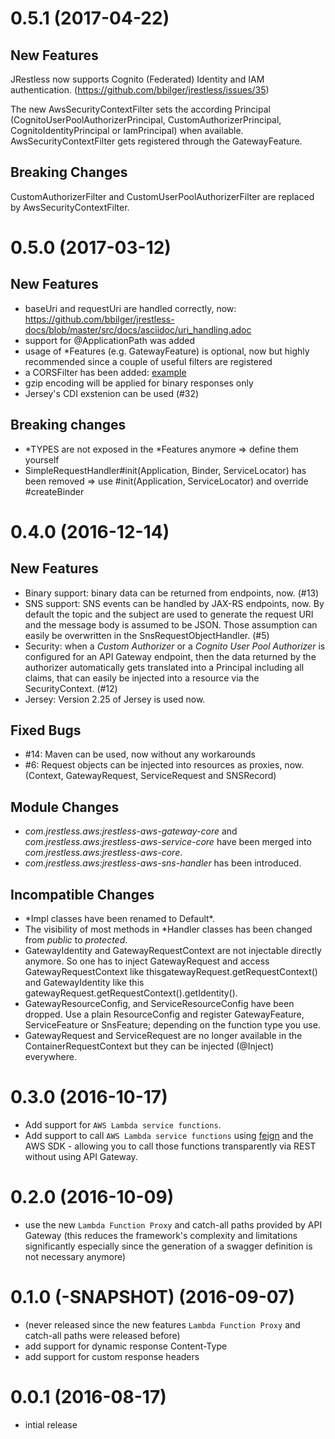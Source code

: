 # 0.5.1 (2017-04-22)

## New Features

JRestless now supports Cognito (Federated) Identity and IAM authentication. (https://github.com/bbilger/jrestless/issues/35)

The new AwsSecurityContextFilter sets the according Principal (CognitoUserPoolAuthorizerPrincipal, CustomAuthorizerPrincipal, CognitoIdentityPrincipal or IamPrincipal) when available. AwsSecurityContextFilter gets registered through the GatewayFeature.

## Breaking Changes

CustomAuthorizerFilter and CustomUserPoolAuthorizerFilter are replaced by AwsSecurityContextFilter.

# 0.5.0 (2017-03-12)

## New Features

- baseUri and requestUri are handled correctly, now: https://github.com/bbilger/jrestless-docs/blob/master/src/docs/asciidoc/uri_handling.adoc
- support for @ApplicationPath was added
- usage of *Features (e.g. GatewayFeature) is optional, now but highly recommended since a couple of useful filters are registered
- a CORSFilter has been added: [example](https://github.com/bbilger/jrestless-examples/tree/master/aws/gateway/aws-gateway-cors-frontend)
- gzip encoding will be applied for binary responses only
- Jersey's CDI exstenion can be used (#32)

## Breaking changes

- *TYPES are not exposed in the *Features anymore => define them yourself
- SimpleRequestHandler#init(Application, Binder, ServiceLocator) has been removed => use #init(Application, ServiceLocator) and override #createBinder

# 0.4.0 (2016-12-14)

## New Features
- Binary support: binary data can be returned from endpoints, now. (#13)
- SNS support: SNS events can be handled by JAX-RS endpoints, now. By default the topic and the subject are used to generate the request URI and the message body is assumed to be JSON. Those assumption can easily be overwritten in the SnsRequestObjectHandler. (#5)
- Security: when a _Custom Authorizer_ or a _Cognito User Pool Authorizer_ is configured for an API Gateway endpoint, then the data returned by the authorizer automatically gets translated into a Principal including all claims, that can easily be injected into a resource via the SecurityContext. (#12)
- Jersey: Version 2.25 of Jersey is used now.

## Fixed Bugs
- #14: Maven can be used, now without any workarounds
- #6: Request objects can be injected into resources as proxies, now. (Context, GatewayRequest, ServiceRequest and SNSRecord)

## Module Changes
- _com.jrestless.aws:jrestless-aws-gateway-core_ and _com.jrestless.aws:jrestless-aws-service-core_ have been merged into _com.jrestless.aws:jrestless-aws-core_.
- _com.jrestless.aws:jrestless-aws-sns-handler_ has been introduced.

## Incompatible Changes
- \*Impl classes have been renamed to Default\*.
- The visibility of most methods in *Handler classes has been changed from _public_ to _protected_.
- GatewayIdentity and GatewayRequestContext are not injectable directly anymore. So one has to inject GatewayRequest and access GatewayRequestContext like thisgatewayRequest.getRequestContext() and GatewayIdentity like this gatewayRequest.getRequestContext().getIdentity().
- GatewayResourceConfig, and ServiceResourceConfig have been dropped. Use a plain ResourceConfig and register GatewayFeature, ServiceFeature or SnsFeature; depending on the function type you use.
- GatewayRequest and ServiceRequest are no longer available in the ContainerRequestContext but they can be injected (@Inject) everywhere.

# 0.3.0 (2016-10-17)

  - Add support for `AWS Lambda service functions`.
  - Add support to call `AWS Lambda service functions` using [feign](https://github.com/OpenFeign/feign) and the AWS SDK - allowing you to call those functions transparently via REST without using API Gateway.

# 0.2.0 (2016-10-09)

  - use the new `Lambda Function Proxy` and catch-all paths provided by API Gateway (this reduces the framework's complexity and limitations significantly especially since the generation of a swagger definition is not necessary anymore)
  
# 0.1.0 (-SNAPSHOT) (2016-09-07)

  - (never released since the new features `Lambda Function Proxy` and catch-all paths were released before)
  - add support for dynamic response Content-Type
  - add support for custom response headers
  
# 0.0.1 (2016-08-17)

  - intial release
